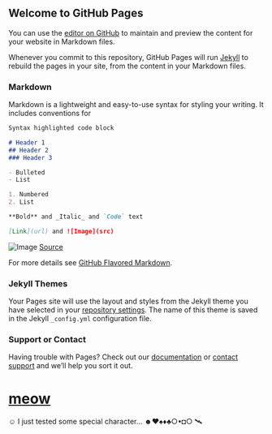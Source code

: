 ## Welcome to GitHub Pages

You can use the [editor on GitHub](https://github.com/KosmX/kosmx.github.io/edit/master/index.md) to maintain and preview the content for your website in Markdown files.

Whenever you commit to this repository, GitHub Pages will run [Jekyll](https://jekyllrb.com/) to rebuild the pages in your site, from the content in your Markdown files.

### Markdown

Markdown is a lightweight and easy-to-use syntax for styling your writing. It includes conventions for

```markdown
Syntax highlighted code block

# Header 1
## Header 2
### Header 3

- Bulleted
- List

1. Numbered
2. List

**Bold** and _Italic_ and `Code` text

[Link](url) and ![Image](src)
```
![Image](https://upload.wikimedia.org/wikipedia/commons/thumb/6/66/An_up-close_picture_of_a_curious_male_domestic_shorthair_tabby_cat.jpg/1024px-An_up-close_picture_of_a_curious_male_domestic_shorthair_tabby_cat.jpg)
[Source](https://commons.wikimedia.org/w/index.php?curid=77595396)


For more details see [GitHub Flavored Markdown](https://guides.github.com/features/mastering-markdown/).

### Jekyll Themes

Your Pages site will use the layout and styles from the Jekyll theme you have selected in your [repository settings](https://github.com/KosmX/kosmx.github.io/settings). The name of this theme is saved in the Jekyll `_config.yml` configuration file.

### Support or Contact

Having trouble with Pages? Check out our [documentation](https://help.github.com/categories/github-pages-basics/) or [contact support](https://github.com/contact) and we’ll help you sort it out.
# [meow](linked_doc)
☺ I just tested some special character...
☻♥♠♦♣○•◘○ 🛰

